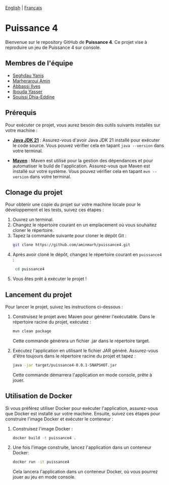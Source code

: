 [English](README.md) | [Français](README.fr.md)
# Puissance 4

Bienvenue sur le repository GitHub de **Puissance 4**. Ce projet vise à reproduire un jeu de Puissance 4 sur console.

## Membres de l'équipe

- [Seghdau Yanis](https://github.com/YanisGlg95)
- [Marheraroui Amin](https://github.com/aminmarh)
- [Abbassi Ilyes](https://github.com/dijxt)
- [Ibouda Yasser](https://github.com/Yasser1080)
- [Souissi Dhia-Eddine](https://github.com/Dhia78)

## Prérequis

Pour exécuter ce projet, vous aurez besoin des outils suivants installés sur votre machine :

- **[Java JDK 21](https://www.oracle.com/fr/java/technologies/downloads/#java21)** : Assurez-vous d'avoir Java JDK 21 installé pour exécuter le code source. Vous pouvez vérifier cela en tapant `java --version` dans votre terminal.

- **[Maven](https://maven.apache.org/download.cgi)** : Maven est utilisé pour la gestion des dépendances et pour automatiser le build de l'application. Assurez-vous que Maven est installé sur votre système. Vous pouvez vérifier cela en tapant `mvn --version` dans votre terminal.
## Clonage du projet

Pour obtenir une copie du projet sur votre machine locale pour le développement et les tests, suivez ces étapes :

1. Ouvrez un terminal.
2. Changez le répertoire courant en un emplacement où vous souhaitez cloner le répertoire.
3. Tapez la commande suivante pour cloner le dépôt Git :
   ```bash
   git clone https://github.com/aminmarh/puissance4.git
   ```
4. Après avoir cloné le dépôt, changez le répertoire courant en `puissance4` :
   ```bash
    cd puissance4
    ```
5. Vous êtes prêt à exécuter le projet !

## Lancement du projet

Pour lancer le projet, suivez les instructions ci-dessous :

1. Construisez le projet avec Maven pour générer l'exécutable. Dans le répertoire racine du projet, exécutez :
   ```bash
   mvn clean package
   ```
   Cette commande générera un fichier .jar dans le répertoire target.

2. Exécutez l'application en utilisant le fichier JAR généré. Assurez-vous d'être toujours dans le répertoire racine du projet et tapez :
   ```bash
   java -jar target/puissance4-0.0.1-SNAPSHOT.jar
   ```
   Cette commande démarrera l'application en mode console, prête à jouer.

## Utilisation de Docker

Si vous préférez utiliser Docker pour exécuter l'application, assurez-vous que Docker est installé sur votre machine. Ensuite, suivez ces étapes pour construire l'image Docker et exécuter le conteneur :

1. Construisez l'image Docker :
   ```bash
   docker build -t puissance4 .
   ```
2. Une fois l'image construite, lancez l'application dans un conteneur Docker:
   ```bash
   docker run -it puissance4
   ```
   Cela lancera l'application dans un conteneur Docker, où vous pourrez jouer au jeu en mode console.